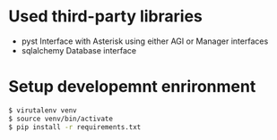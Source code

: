 # Used third-party libraries

* pyst
  Interface with Asterisk using either AGI or Manager interfaces
* sqlalchemy
  Database interface

# Setup developemnt enrironment

```bash
$ virutalenv venv
$ source venv/bin/activate
$ pip install -r requirements.txt
```
